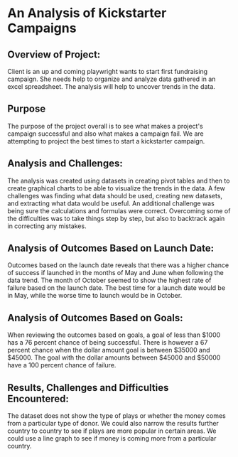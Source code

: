 # An Analysis of Kickstarter Campaigns

## Overview of Project:

Client is an up and coming playwright wants to start first fundraising campaign. She needs help to organize and analyze data gathered in an excel spreadsheet.  The analysis will help to uncover trends in the data.

## Purpose

The purpose of the project overall is to see what makes a project's campaign successful and also what makes a campaign fail.  We are attempting to project the best times to start a kickstarter campaign.

## Analysis and Challenges:

The analysis was created using datasets in creating pivot tables and then to create graphical charts
to be able to visualize the trends in the data.  A few challenges was finding what data should be used, creating new datasets, and extracting what data would be useful.  An additional challenge was being sure the calculations and formulas were correct.  Overcoming some of the difficulties was to take things step by step, but also to backtrack again in correcting any mistakes.

## Analysis of Outcomes Based on Launch Date:

Outcomes based on the launch date reveals that there was a higher chance of success if launched in the months of May and June when following the data trend.  The month of October seemed to show the highest rate of failure based on the launch date.  The best time for a launch date would be in May, while the worse time to launch would be in October.

## Analysis of Outcomes Based on Goals:

When reviewing the outcomes based on goals, a goal of less than $1000 has a 76 percent chance of being successful.  There is however a 67 percent chance when the dollar amount goal is between $35000 and $45000.  The goal with the dollar amounts between $45000 and $50000 have a 100 percent chance of failure.

## Results, Challenges and Difficulties Encountered:

The dataset does not show the type of plays or whether the money comes from a particular type of donor.  We could also narrow the results further country to country to see if plays are more popular in certain areas.  We could use a line graph to see if money is coming more from a particular country.

